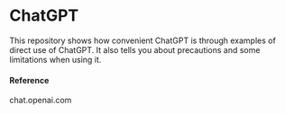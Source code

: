 # ChatGPT

This repository shows how convenient ChatGPT is through examples of direct use of ChatGPT.
It also tells you about precautions and some limitations when using it.

<h4>Reference</h4>
chat.openai.com
